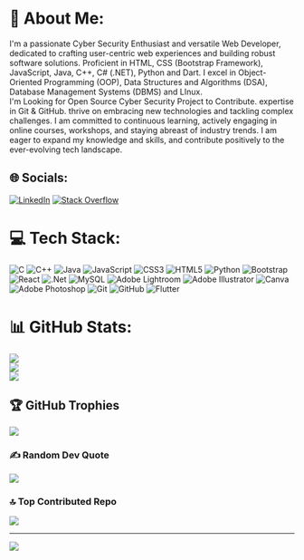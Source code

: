 # 💫 About Me:
I'm a passionate Cyber Security Enthusiast and versatile Web Developer, dedicated to crafting user-centric web experiences and building robust software solutions. Proficient in HTML, CSS (Bootstrap Framework), JavaScript, Java, C++, C# (.NET), Python and Dart. I excel in Object-Oriented Programming (OOP), Data Structures and Algorithms (DSA), Database Management Systems (DBMS) and LInux.<br>I'm Looking for Open Source Cyber Security Project to Contribute. expertise in Git & GitHub. thrive on embracing new technologies and tackling complex challenges. I am committed to continuous learning, actively engaging in online courses, workshops, and staying abreast of industry trends. I am eager to expand my knowledge and skills, and contribute positively to the ever-evolving tech landscape.<br>


## 🌐 Socials:
[![LinkedIn](https://img.shields.io/badge/LinkedIn-%230077B5.svg?logo=linkedin&logoColor=white)](https://linkedin.com/in/naflan-mohamed) [![Stack Overflow](https://img.shields.io/badge/-Stackoverflow-FE7A16?logo=stack-overflow&logoColor=white)](https://stackoverflow.com/users/20491025/naflan-mohamed) 

# 💻 Tech Stack:
![C](https://img.shields.io/badge/c-%2300599C.svg?style=plastic&logo=c&logoColor=white) ![C++](https://img.shields.io/badge/c++-%2300599C.svg?style=plastic&logo=c%2B%2B&logoColor=white) ![Java](https://img.shields.io/badge/java-%23ED8B00.svg?style=plastic&logo=openjdk&logoColor=white) ![JavaScript](https://img.shields.io/badge/javascript-%23323330.svg?style=plastic&logo=javascript&logoColor=%23F7DF1E) ![CSS3](https://img.shields.io/badge/css3-%231572B6.svg?style=plastic&logo=css3&logoColor=white) ![HTML5](https://img.shields.io/badge/html5-%23E34F26.svg?style=plastic&logo=html5&logoColor=white) ![Python](https://img.shields.io/badge/python-3670A0?style=plastic&logo=python&logoColor=ffdd54) ![Bootstrap](https://img.shields.io/badge/bootstrap-%238511FA.svg?style=plastic&logo=bootstrap&logoColor=white) ![React](https://img.shields.io/badge/react-%2320232a.svg?style=plastic&logo=react&logoColor=%2361DAFB) ![.Net](https://img.shields.io/badge/.NET-5C2D91?style=plastic&logo=.net&logoColor=white) ![MySQL](https://img.shields.io/badge/mysql-4479A1.svg?style=plastic&logo=mysql&logoColor=white) ![Adobe Lightroom](https://img.shields.io/badge/Adobe%20Lightroom-31A8FF.svg?style=plastic&logo=Adobe%20Lightroom&logoColor=white) ![Adobe Illustrator](https://img.shields.io/badge/adobe%20illustrator-%23FF9A00.svg?style=plastic&logo=adobe%20illustrator&logoColor=white) ![Canva](https://img.shields.io/badge/Canva-%2300C4CC.svg?style=plastic&logo=Canva&logoColor=white) ![Adobe Photoshop](https://img.shields.io/badge/adobe%20photoshop-%2331A8FF.svg?style=plastic&logo=adobe%20photoshop&logoColor=white) ![Git](https://img.shields.io/badge/git-%23F05033.svg?style=plastic&logo=git&logoColor=white) ![GitHub](https://img.shields.io/badge/github-%23121011.svg?style=plastic&logo=github&logoColor=white) ![Flutter](https://img.shields.io/badge/flutter-%2331A8FF.svg?style=plastic&logo=flutter&logoColor=white)
# 📊 GitHub Stats:
![](https://github-readme-stats.vercel.app/api?username=naflanmohamed&theme=dark&hide_border=false&include_all_commits=true&count_private=true)<br/>
![](https://github-readme-streak-stats.herokuapp.com/?user=naflanmohamed&theme=dark&hide_border=false)<br/>
![](https://github-readme-stats.vercel.app/api/top-langs/?username=naflanmohamed&theme=dark&hide_border=false&include_all_commits=true&count_private=true&layout=compact)

## 🏆 GitHub Trophies
![](https://github-profile-trophy.vercel.app/?username=naflanmohamed&theme=radical&no-frame=false&no-bg=true&margin-w=4)

### ✍️ Random Dev Quote
![](https://quotes-github-readme.vercel.app/api?type=horizontal&theme=dark)

### 🔝 Top Contributed Repo
![](https://github-contributor-stats.vercel.app/api?username=naflanmohamed&limit=5&theme=dark&combine_all_yearly_contributions=true)

---
[![](https://visitcount.itsvg.in/api?id=naflanmohamed&icon=0&color=0)](https://visitcount.itsvg.in)

<!-- Proudly created with GPRM ( https://gprm.itsvg.in ) -->
